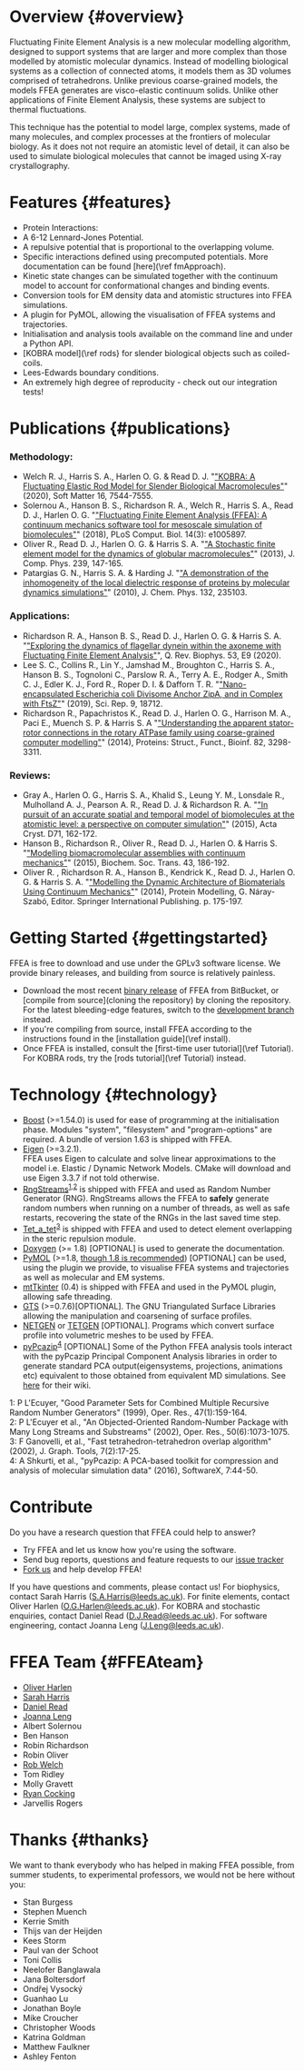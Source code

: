 Overview {#overview}
=========

Fluctuating Finite Element Analysis is a new molecular modelling algorithm, designed to support systems that are larger and more complex than those modelled by atomistic molecular dynamics. Instead of modelling biological systems as a collection of connected atoms, it models them as 3D volumes comprised of tetrahedrons. Unlike previous coarse-grained models, the models FFEA generates are visco-elastic continuum solids. Unlike other applications of Finite Element Analysis, these systems are subject to thermal fluctuations.

This technique has the potential to model large, complex systems, made of many molecules, and complex processes at the frontiers of molecular biology. As it does not not require an atomistic level of detail, it can also be used to simulate biological molecules that cannot be imaged using X-ray crystallography.

Features  {#features}
========

 * Protein Interactions:
  * A 6-12 Lennard-Jones Potential.
  * A repulsive potential that is proportional 
        to the overlapping volume.
  * Specific interactions defined using precomputed potentials.
        More documentation can be found [here](\ref fmApproach).
 * Kinetic state changes can be simulated together with the continuum model to
    account for conformational changes and binding events.
 * Conversion tools for EM density data and atomistic structures into FFEA simulations.
 * A plugin for PyMOL, allowing the visualisation of FFEA systems and trajectories.
 * Initialisation and analysis tools available on the command line and under a Python API.
 * [KOBRA model](\ref rods} for slender biological objects such as coiled-coils.
 * Lees-Edwards boundary conditions.
 * An extremely high degree of reproducity - check out our integration tests!


Publications  {#publications}
============

### Methodology: ###
* Welch R. J., Harris S. A., Harlen O. G. & Read D. J. "["KOBRA: A Fluctuating Elastic Rod Model for Slender Biological Macromolecules"](https://doi.org/10.1039/D0SM00491J)" (2020), Soft Matter 16, 7544-7555.
* Solernou A., Hanson B. S., Richardson R. A., Welch R., Harris S. A., Read D. J., Harlen O. G. "["Fluctuating Finite Element Analysis (FFEA): A continuum mechanics software tool for mesoscale simulation of biomolecules"](https://journals.plos.org/ploscompbiol/article?id=10.1371/journal.pcbi.1005897)" (2018), PLoS Comput. Biol. 14(3): e1005897.
* Oliver R., Read D. J., Harlen O. G. & Harris S. A. "["A Stochastic finite element model for the dynamics of globular macromolecules"](http://www.sciencedirect.com/science/article/pii/S0021999112007589)" (2013), J. Comp. Phys. 239, 147-165.
* Patargias G. N., Harris S. A. & Harding J. "["A demonstration of the inhomogeneity of the local dielectric response of proteins by molecular dynamics simulations"](https://www.ncbi.nlm.nih.gov/pubmed/20572740)" (2010), J. Chem. Phys. 132, 235103.

### Applications: ###
* Richardson R. A., Hanson B. S., Read D. J., Harlen O. G. & Harris S. A. "["Exploring the dynamics of flagellar dynein within the axoneme with Fluctuating Finite Element Analysis"](https://doi.org/10.1017/S0033583520000062)", Q. Rev. Biophys. 53, E9 (2020).
* Lee S. C., Collins R., Lin Y., Jamshad M., Broughton C., Harris S. A., Hanson B. S., Tognoloni C., Parslow R. A., Terry A. E., Rodger A., Smith C. J., Edler K. J., Ford R., Roper D. I. & Dafforn T. R. "["Nano-encapsulated Escherichia coli Divisome Anchor ZipA, and in Complex with FtsZ"](https://doi.org/10.1038/s41598-019-54999-x)" (2019), Sci. Rep. 9, 18712.
* Richardson R., Papachristos K., Read D. J., Harlen O. G., Harrison M. A., Paci E., Muench S. P. & Harris S. A "["Understanding the apparent stator-rotor connections in the rotary ATPase family using coarse-grained computer modelling"](https://www.ncbi.nlm.nih.gov/pubmed/25174610)" (2014), Proteins: Struct., Funct., Bioinf. 82, 3298-3311.

### Reviews: ###
* Gray A., Harlen O. G., Harris S. A., Khalid S., Leung Y. M., Lonsdale R., Mulholland A. J., Pearson A. R., Read D. J. & Richardson R. A. "["In pursuit of an accurate spatial and temporal model of biomolecules at the atomistic level: a perspective on computer simulation"](https://www.ncbi.nlm.nih.gov/pubmed/25615870)" (2015), Acta Cryst. D71, 162-172.
* Hanson B., Richardson R., Oliver R., Read D. J., Harlen O. & Harris S. "["Modelling biomacromolecular assemblies with continuum mechanics"](https://www.ncbi.nlm.nih.gov/pubmed/25849915)" (2015), Biochem. Soc. Trans. 43, 186-192.
* Oliver R. , Richardson R. A., Hanson B., Kendrick K., Read D. J., Harlen O. G. & Harris S. A. "["Modelling the Dynamic Architecture of Biomaterials Using Continuum Mechanics"](http://link.springer.com/chapter/10.1007%2F978-3-319-09976-7_8)" (2014), Protein Modelling, G. Náray-Szabó, Editor. Springer International Publishing. p. 175-197.
       

Getting Started  {#gettingstarted}
===============

FFEA is free to download and use under the GPLv3 software license. We provide binary releases, and building from source is relatively painless.

* Download the most recent [binary release](https://bitbucket.org/FFEA/ffea/downloads/) of FFEA from BitBucket, or [compile from source](cloning the repository) by cloning the repository. For the latest bleeding-edge features, switch to the [development branch](https://bitbucket.org/FFEA/ffea/src/superdev/) instead.
* If you're compiling from source, install FFEA according to the instructions found in the [installation guide](\ref install).
* Once FFEA is installed, consult the [first-time user tutorial](\ref Tutorial). For KOBRA rods, try the [rods tutorial](\ref Tutorial) instead.

       
Technology  {#technology}
============
 
   * [Boost](http://www.boost.org) (>=1.54.0) is used 
     for ease of programming 
     at the initialisation phase. Modules "system", "filesystem" and 
     "program-options" are required. A bundle of version 1.63 is shipped with FFEA.
   * [Eigen](http://eigen.tuxfamily.org) (>=3.2.1).   
     FFEA uses Eigen to calculate and solve linear approximations to the model i.e. Elastic / Dynamic Network Models. CMake will download and use Eigen 3.3.7 if not told otherwise.
   * [RngStreams](http://www.iro.umontreal.ca/~lecuyer/myftp/streams00/)<sup>[1](#RngStreams1)</sup><sup>,[2](#RngStreams2)</sup>
        is shipped with FFEA and used as Random Number Generator (RNG). RngStreams 
        allows the FFEA to **safely** generate random numbers when running 
        on a number of threads, as well as safe restarts, recovering the state 
        of the RNGs in the last saved time step.
   * [Tet_a_tet](https://github.com/erich666/jgt-code/blob/master/Volume_07/Number_2/Ganovelli2002/tet_a_tet.h)<sup>[3](#tetatetpaper)</sup>
        is shipped with FFEA and used to detect element overlapping 
        in the steric repulsion module. 
   * [Doxygen](http://www.doxygen.org) (>= 1.8) [OPTIONAL] 
        is used to generate the documentation. 
   * [PyMOL](https://www.pymol.org) (>=1.8, [though 1.8 is recommended](https://anaconda.org/mw/pymol)) [OPTIONAL] can 
        be used, using the plugin we provide,
        to visualise FFEA systems and trajectories
        as well as molecular and EM systems.
   * [mtTkinter](http://tkinter.unpythonic.net/wiki/mtTkinter) (0.4) is shipped 
        with FFEA and used in the PyMOL plugin, allowing safe threading. 
   * [GTS](http://gts.sourceforge.net) (>=0.7.6)[OPTIONAL]. The
     GNU Triangulated Surface Libraries
     allowing the manipulation and coarsening of surface profiles.
   * [NETGEN](https://sourceforge.net/projects/netgen-mesher/) 
   or [TETGEN](http://wias-berlin.de/software/tetgen/) [OPTIONAL]. 
     Programs which convert surface profile into volumetric meshes 
        to be used by FFEA.
   * [pyPcazip](https://pypi.python.org/pypi/pyPcazip)<sup>[4](#pyPCApaper)</sup>  [OPTIONAL]
     Some of the Python FFEA analysis tools interact with the pyPcazip 
     Principal Component Analysis libraries in order to generate standard
     PCA output(eigensystems, projections, animations etc)
     equivalent to those obtained from equivalent MD simulations.
     See [here](https://bitbucket.org/ramonbsc/pypcazip/wiki/Home) for their wiki.

<a name="RngStreams1">1</a>: P L'Ecuyer, "Good Parameter Sets for Combined Multiple Recursive Random Number Generators" (1999), Oper. Res., 47(1):159-164. <br> 
<a name="RngStreams2">2</a>: P L'Ecuyer et al., "An Objected-Oriented Random-Number Package with Many Long Streams and Substreams" (2002), Oper. Res., 50(6):1073-1075. <br>
<a name="tetatetpaper">3</a>:  F Ganovelli, et al., "Fast tetrahedron-tetrahedron overlap algorithm" (2002), J. Graph. Tools, 7(2):17-25. <br>
<a name="pyPCApaper">4</a>:  A Shkurti, et al., "pyPcazip: A PCA-based toolkit for compression and analysis of molecular simulation data" (2016), SoftwareX, 7:44-50.


Contribute
==========

Do you have a research question that FFEA could help to answer?

   * Try FFEA and let us know how you're using the software.
   * Send bug reports, questions and feature requests to our [issue tracker](https://bitbucket.org/FFEA/ffea/issues?status=new&status=open)
   * [Fork us](https://bitbucket.org/FFEA/ffea/fork) and help develop FFEA!

If you have questions and comments, please contact us! For biophysics, contact Sarah Harris ([S.A.Harris@leeds.ac.uk](mailto:S.A.Harris@leeds.ac.uk)). For finite elements, contact Oliver Harlen ([O.G.Harlen@leeds.ac.uk](mailto:O.G.Harlen@leeds.ac.uk)). For KOBRA and stochastic enquiries, contact Daniel Read ([D.J.Read@leeds.ac.uk](mailto:D.J.Read@leeds.ac.uk)). For software engineering, contact Joanna Leng ([J.Leng@leeds.ac.uk](mailto:J.Leng@leeds.ac.uk)).


FFEA Team  {#FFEAteam}
==========

   * [Oliver Harlen](https://www.maths.leeds.ac.uk/index.php?id=263&uid=1025)
   * [Sarah Harris](http://www.comp-bio.physics.leeds.ac.uk/)
   * [Daniel Read](http://www1.maths.leeds.ac.uk/~djread/)
   * [Joanna Leng](https://www.eps.leeds.ac.uk/computing/staff/1509/joanna-leng)
   * Albert Solernou
   * Ben Hanson
   * Robin Richardson
   * Robin Oliver
   * [Rob Welch](http://robwel.ch/)
   * Tom Ridley
   * Molly Gravett
   * [Ryan Cocking](mailto:bsrctb@leeds.ac.uk)
   * Jarvellis Rogers


Thanks {#thanks}
=======
We want to thank everybody who has helped in making FFEA possible, from 
 summer students, to experimental professors, we would not be here without you:
   * Stan Burgess
   * Stephen Muench
   * Kerrie Smith
   * Thijs van der Heijden
   * Kees Storm
   * Paul van der Schoot 
   * Toni Collis
   * Neelofer Banglawala
   * Jana Boltersdorf
   * Ondřej Vysocký
   * Guanhao Lu
   * Jonathan Boyle
   * Mike Croucher
   * Christopher Woods
   * Katrina Goldman
   * Matthew Faulkner 
   * Ashley Fenton